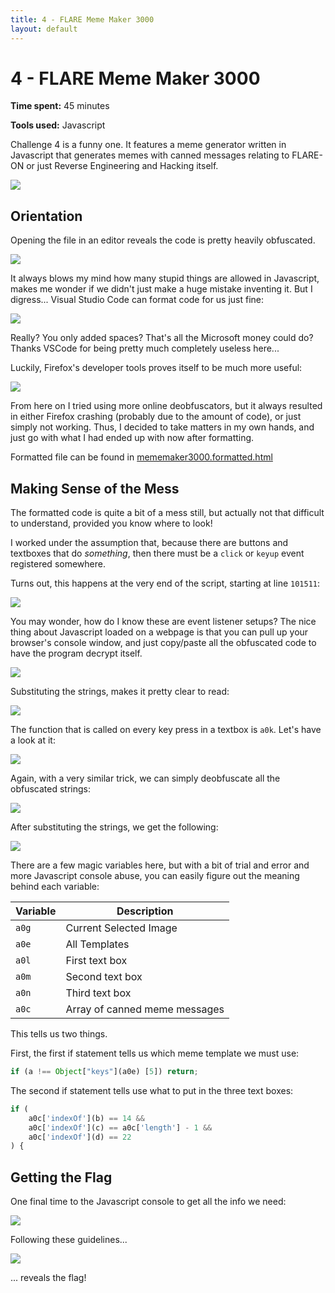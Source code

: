 ```yaml
---
title: 4 - FLARE Meme Maker 3000 
layout: default
---
```


# 4 - FLARE Meme Maker 3000 

**Time spent:** 45 minutes

**Tools used:** Javascript

Challenge 4 is a funny one.
It features a meme generator written in Javascript that generates memes with canned messages relating to FLARE-ON or just Reverse Engineering and Hacking itself.

![](img/01.png)


## Orientation

Opening the file in an editor reveals the code is pretty heavily obfuscated.

![](img/02.png)

It always blows my mind how many stupid things are allowed in Javascript, makes me wonder if we didn't just make a huge mistake inventing it. 
But I digress...
Visual Studio Code can format code for us just fine:

![](img/03.png)

Really? You only added spaces? That's all the Microsoft money could do? Thanks VSCode for being pretty much completely useless here...

Luckily, Firefox's developer tools proves itself to be much more useful:

![](img/04.png)

From here on I tried using more online deobfuscators, but it always resulted in either Firefox crashing (probably due to the amount of code), or just simply not working.
Thus, I decided to take matters in my own hands, and just go with what I had ended up with now after formatting.

Formatted file can be found in [mememaker3000.formatted.html](scripts/mememaker3000.formatted.html)

## Making Sense of the Mess

The formatted code is quite a bit of a mess still, but actually not that difficult to understand, provided you know where to look!

I worked under the assumption that, because there are buttons and textboxes that do _something_, then there must be a `click` or `keyup` event registered somewhere.

Turns out, this happens at the very end of the script, starting at line `101511`:

![](img/05.png)

You may wonder, how do I know these are event listener setups?
The nice thing about Javascript loaded on a webpage is that you can pull up your browser's console window, and just copy/paste all the obfuscated code to have the program decrypt itself.

![](img/06.png)

Substituting the strings, makes it pretty clear to read:


![](img/07.png)

The function that is called on every key press in a textbox is `a0k`.
Let's have a look at it:


![](img/08.png)

Again, with a very similar trick, we can simply deobfuscate all the obfuscated strings:

![](img/09.png)

After substituting the strings, we get the following:

![](img/10.png)

There are a few magic variables here, but with a bit of trial and error and more Javascript console abuse, you can easily figure out the meaning behind each variable:

| Variable | Description              |
|----------|--------------------------|
| `a0g`    | Current Selected Image
| `a0e`    | All Templates
| `a0l`    | First text box
| `a0m`    | Second text box
| `a0n`    | Third text box
| `a0c`    | Array of canned meme messages

This tells us two things.

First, the first if statement tells us which meme template we must use:

```js
if (a !== Object["keys"](a0e) [5]) return;
```

The second if statement tells use what to put in the three text boxes:

```js
if (
    a0c['indexOf'](b) == 14 &&
    a0c['indexOf'](c) == a0c['length'] - 1 &&
    a0c['indexOf'](d) == 22
) {
```

## Getting the Flag

One final time to the Javascript console to get all the info we need:

![](img/11.png)

Following these guidelines...

![](img/12.png)

... reveals the flag!